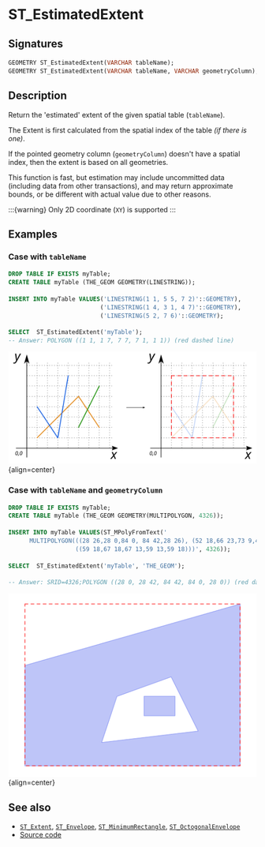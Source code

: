 # ST_EstimatedExtent

## Signatures

```sql
GEOMETRY ST_EstimatedExtent(VARCHAR tableName);
GEOMETRY ST_EstimatedExtent(VARCHAR tableName, VARCHAR geometryColumn);
```

## Description

Return the 'estimated' extent of the given spatial table (`tableName`).

The Extent is first calculated from the spatial index of the table *(if there is one)*.

If the pointed geometry column (`geometryColumn`) doesn't have a spatial index, then the extent is based on all geometries.

This function is fast, but estimation may include uncommitted data (including data from other transactions), and may return approximate bounds, or be different with actual value due to other reasons.

:::{warning}
Only 2D coordinate (`XY`) is supported
:::

## Examples

### Case with `tableName`

```sql
DROP TABLE IF EXISTS myTable;
CREATE TABLE myTable (THE_GEOM GEOMETRY(LINESTRING));

INSERT INTO myTable VALUES('LINESTRING(1 1, 5 5, 7 2)'::GEOMETRY), 
                          ('LINESTRING(1 4, 3 1, 4 7)'::GEOMETRY),
                          ('LINESTRING(5 2, 7 6)'::GEOMETRY);

SELECT  ST_EstimatedExtent('myTable');
-- Answer: POLYGON ((1 1, 1 7, 7 7, 7 1, 1 1)) (red dashed line)
```

![](./ST_EstimatedExtent_2.png){align=center}

### Case with `tableName` and `geometryColumn`

```sql
DROP TABLE IF EXISTS myTable;
CREATE TABLE myTable (THE_GEOM GEOMETRY(MULTIPOLYGON, 4326));

INSERT INTO myTable VALUES(ST_MPolyFromText('
      MULTIPOLYGON(((28 26,28 0,84 0, 84 42,28 26), (52 18,66 23,73 9,48 6,52 18)),
                   ((59 18,67 18,67 13,59 13,59 18)))', 4326));

SELECT  ST_EstimatedExtent('myTable', 'THE_GEOM');

-- Answer: SRID=4326;POLYGON ((28 0, 28 42, 84 42, 84 0, 28 0)) (red dashed line)
```
![](./ST_EstimatedExtent_1.png){align=center}


## See also

* [`ST_Extent`](../ST_Extent), 
  [`ST_Envelope`](../ST_Envelope),
  [`ST_MinimumRectangle`](../ST_MinimumRectangle),
  [`ST_OctogonalEnvelope`](../ST_OctogonalEnvelope)
* <a href="https://github.com/orbisgis/h2gis/blob/master/h2gis-functions/src/main/java/org/h2gis/functions/spatial/properties/ST_EstimatedExtent.java" target="_blank">Source code</a>
